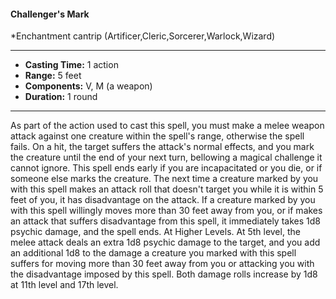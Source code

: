 #### Challenger's Mark
*Enchantment cantrip (Artificer,Cleric,Sorcerer,Warlock,Wizard)
___
- **Casting Time:** 1 action
- **Range:** 5 feet
- **Components:** V, M (a weapon)
- **Duration:** 1 round
---
As part of the action used to cast this spell, you
must make a melee weapon attack against one
creature within the spell's range, otherwise the spell
fails. On a hit, the target suffers the attack's normal
effects, and you mark the creature until the end of
your next turn, bellowing a magical challenge it
cannot ignore. This spell ends early if you are
incapacitated or you die, or if someone else marks
the creature.
The next time a creature marked by you with this
spell makes an attack roll that doesn't target you
while it is within 5 feet of you, it has disadvantage
on the attack.
If a creature marked by you with this spell
willingly moves more than 30 feet away from you, or
if makes an attack that suffers disadvantage from
this spell, it immediately takes 1d8 psychic damage,
and the spell ends.
At Higher Levels.  At 5th level, the melee attack
deals an extra 1d8 psychic damage to the target, and
you add an additional 1d8 to the damage a
creature you marked with this spell suffers
for moving more than 30 feet away from you
or attacking you with the disadvantage imposed
by this spell. Both damage rolls increase by 1d8 at
11th level and 17th level.

